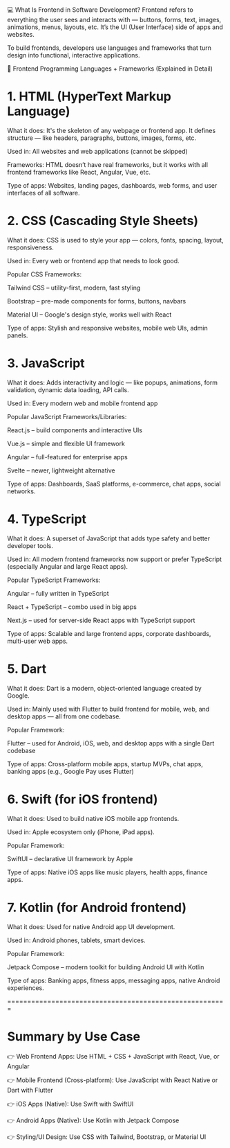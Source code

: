 💻 What Is Frontend in Software Development?
Frontend refers to everything the user sees and interacts with — buttons, forms, text, images, animations, menus, layouts, etc. It’s the UI (User Interface) side of apps and websites.

To build frontends, developers use languages and frameworks that turn design into functional, interactive applications.

🧠 Frontend Programming Languages + Frameworks (Explained in Detail)

# 1. HTML (HyperText Markup Language)
What it does: It's the skeleton of any webpage or frontend app. It defines structure — like headers, paragraphs, buttons, images, forms, etc.

Used in: All websites and web applications (cannot be skipped)

Frameworks: HTML doesn’t have real frameworks, but it works with all frontend frameworks like React, Angular, Vue, etc.

Type of apps: Websites, landing pages, dashboards, web forms, and user interfaces of all software.

# 2. CSS (Cascading Style Sheets)
What it does: CSS is used to style your app — colors, fonts, spacing, layout, responsiveness.

Used in: Every web or frontend app that needs to look good.

Popular CSS Frameworks:

Tailwind CSS – utility-first, modern, fast styling

Bootstrap – pre-made components for forms, buttons, navbars

Material UI – Google's design style, works well with React

Type of apps: Stylish and responsive websites, mobile web UIs, admin panels.

# 3. JavaScript
What it does: Adds interactivity and logic — like popups, animations, form validation, dynamic data loading, API calls.

Used in: Every modern web and mobile frontend app

Popular JavaScript Frameworks/Libraries:

React.js – build components and interactive UIs

Vue.js – simple and flexible UI framework

Angular – full-featured for enterprise apps

Svelte – newer, lightweight alternative

Type of apps: Dashboards, SaaS platforms, e-commerce, chat apps, social networks.

# 4. TypeScript
What it does: A superset of JavaScript that adds type safety and better developer tools.

Used in: All modern frontend frameworks now support or prefer TypeScript (especially Angular and large React apps).

Popular TypeScript Frameworks:

Angular – fully written in TypeScript

React + TypeScript – combo used in big apps

Next.js – used for server-side React apps with TypeScript support

Type of apps: Scalable and large frontend apps, corporate dashboards, multi-user web apps.

# 5. Dart
What it does: Dart is a modern, object-oriented language created by Google.

Used in: Mainly used with Flutter to build frontend for mobile, web, and desktop apps — all from one codebase.

Popular Framework:

Flutter – used for Android, iOS, web, and desktop apps with a single Dart codebase

Type of apps: Cross-platform mobile apps, startup MVPs, chat apps, banking apps (e.g., Google Pay uses Flutter)

# 6. Swift (for iOS frontend)
What it does: Used to build native iOS mobile app frontends.

Used in: Apple ecosystem only (iPhone, iPad apps).

Popular Framework:

SwiftUI – declarative UI framework by Apple

Type of apps: Native iOS apps like music players, health apps, finance apps.

# 7. Kotlin (for Android frontend)
What it does: Used for native Android app UI development.

Used in: Android phones, tablets, smart devices.

Popular Framework:

Jetpack Compose – modern toolkit for building Android UI with Kotlin

Type of apps: Banking apps, fitness apps, messaging apps, native Android experiences.

=======================================================

# Summary by Use Case
👉 Web Frontend Apps:
Use HTML + CSS + JavaScript with React, Vue, or Angular

👉 Mobile Frontend (Cross-platform):
Use JavaScript with React Native or Dart with Flutter

👉 iOS Apps (Native):
Use Swift with SwiftUI

👉 Android Apps (Native):
Use Kotlin with Jetpack Compose

👉 Styling/UI Design:
Use CSS with Tailwind, Bootstrap, or Material UI
